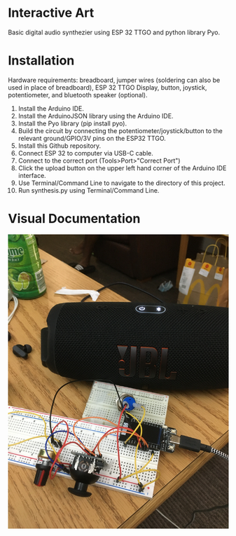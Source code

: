 # Interactive Art
 Basic digital audio synthezier using ESP 32 TTGO and python library Pyo.

# Installation

Hardware requirements: breadboard, jumper wires (soldering can also be used in place of breadboard), ESP 32 TTGO Display, button, joystick, potentiometer, and bluetooth speaker (optional).

1. Install the Arduino IDE.
2. Install the ArduinoJSON library using the Arduino IDE.
3. Install the Pyo library (pip install pyo).
4. Build the circuit by connecting the potentiometer/joystick/button to the relevant ground/GPIO/3V pins on the ESP32 TTGO.
5. Install this Github repository.
6. Connect ESP 32 to computer via USB-C cable.
7. Connect to the correct port (Tools>Port>"Correct Port")
8. Click the upload button on the upper left hand corner of the Arduino IDE interface.
9. Use Terminal/Command Line to navigate to the directory of this project.
10. Run synthesis.py using Terminal/Command Line. 

# Visual Documentation
![alt text](https://github.com/justinkim668/interactive_art/blob/main/IMG_3758.JPG)
